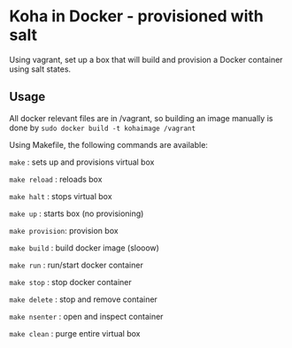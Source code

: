 Koha in Docker - provisioned with salt
===

Using vagrant, set up a box that will build and provision a Docker container using salt states.

## Usage

All docker relevant files are in /vagrant, so building an image manually is done by
```sudo docker build -t kohaimage /vagrant```

Using Makefile, the following commands are available:

`make` : sets up and provisions virtual box

`make reload` : reloads box

`make halt` : stops virtual box

`make up` : starts box (no provisioning)

`make provision`: provision box

`make build` : build docker image (slooow)

`make run` : run/start docker container 

`make stop` : stop docker container

`make delete` : stop and remove container

`make nsenter` : open and inspect container

`make clean` : purge entire virtual box
